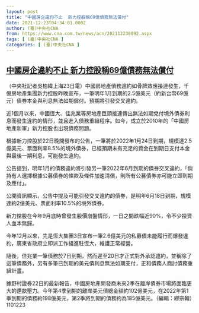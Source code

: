 ```yaml
---
layout: post
title: "中國房企違約不止  新力控股稱69億債務無法償付"
date: 2021-12-23T04:34:01.000Z
author: (臺)中央社CNA
from: https://www.cna.com.tw/news/acn/202112230092.aspx
tags: [ (臺)中央社CNA ]
categories: [ (臺)中央社CNA ]
---
```

<!--1640234041000-->
[中國房企違約不止  新力控股稱69億債務無法償付](https://www.cna.com.tw/news/acn/202112230092.aspx)
------

<div>
<div></div><div><p>（中央社記者吳柏緯上海23日電）中國房地產債務違約如骨牌效應接連發生，千億房地產集團新力控股昨晚宣布，一筆明年1月到期的2.5億美元（約新台幣69億元）債券本金與利息無法如期償付。預期將引發交叉違約。</p><p>近1個月以來，中國恆大、佳兆業等房地產巨頭接連傳出無法如期兌付境外債券利息而發生違約的情形，並且進入債務重組程序。如今，成立於2010年的「中國房地產新軍」新力控股也出現債務問題。</p><p>根據新力控股於22日晚間發布的公告，一筆將於2022年1月24日到期，規模達2.5億美元、票面利率8.5%的境外債券，已經預期未有充足的資金在到期日支付本金與最後一期利息，可能發生違約。</p><p>公告提到，明年1月的債務違約將引發另一筆2022年6月到期的債券交叉違約，「倘持有人選擇根據公募債券的條款及條件加速清償，則所有公募債券亦可能立即到期及應付」。</p><p>公開資訊顯示，公告中提及可能引發交叉違約的債券，是明年6月18日到期，規模達約2億美元、票面利率10.5%的境外債券。</p><p>新力控股在今年9月底時曾發生股價崩盤情形，一日之間跌幅近90%，令不少投資人血本無歸。</p><p>今年12月以來，先是恆大集團3日宣布一筆2.6億美元的私募債未能履行而爆發違約，廣東省政府立即派工作組進駐恆大，維護正常經營。</p><p>隨後，佳兆業一筆債務於7日到期，然而遲至20日才正式對外承認違約，並稱除了這筆債務外，另有多筆已到期的美元債利息無法如期支付，正和債務人商討債務重組計畫。</p><p>據野村證券22日的最新報告，中國房地產開發商未來2季在離岸債券市場將面臨更大的還款壓力。今年第4季到期的離岸美元債總金額約102億美元，在2022年第1季到期的債務約198億美元，第2季將到期的債務約為185億美元。（編輯：繆宗翰）1101223</p></div>
</div>
